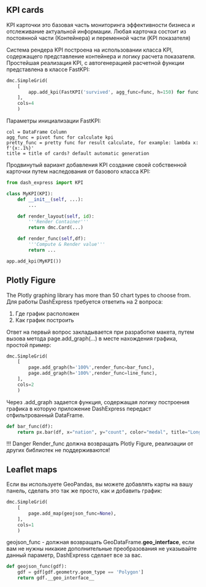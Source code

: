 
## KPI cards
KPI карточки это базовая часть мониторинга эффективности бизнеса и отслеживание актуальной информации. Любая карточка состоит из постоянной части (Контейнера) и переменной части (KPI показателя)

Система рендера KPI  построена на использовании класса KPI, содержащего представление контейнера и логику расчета показателя. Простейшая реализация KPI, с автогенерацией расчетной функции представлена в классе FastKPI:


```python
dmc.SimpleGrid(
    [
        app.add_kpi(FastKPI('survived', agg_func=func, h=150) for func in [np.mean, np.sum, np.max, np.min]
    ],
    cols=4
    )
```
Параметры инициализации FastKPI:

```
col = DataFrame Column
agg_func = pivot func for calculate kpi
pretty_func = pretty func for result calculate, for example: lambda x: f'{x:.1%}'
title = title of cards? default automatic generation
```

Продвинутый вариант добавления KPI создание своей собственной карточки путем наследования от базового класса KPI:

```python
from dash_express import KPI

class MyKPI(KPI):
    def __init__(self, ...):
        ...

    def render_layout(self, id):
        '''Render Container'''
        return dmc.Card(...)

    def render_func(self,df):
        '''Compute & Render value'''
        return ...

app.add_kpi(MyKPI())

```



## Plotly Figure
The Plotly graphing library has more than 50 chart types to choose from. Для работы DashExpress требуется ответить на 2 вопроса:
 
1. Где график расположен
2. Как график построить

Ответ на первый вопрос закладывается при разработке макета, путем вызова метода page.add_graph(...) в месте нахождения графика, простой пример:

```python
dmc.SimpleGrid(
    [
        page.add_graph(h='100%',render_func=bar_func),
        page.add_graph(h='100%',render_func=line_func),
    ],
    cols=2
    )
```

Через .add_graph задается функция, содержащая логику построения графика в которую приложение DashExpress передаст отфильтрованный DataFrame.
```python
def bar_func(df):
    return px.bar(df, x="nation", y="count", color="medal", title="Long-Form Input")
```

!!! Danger
    Render_func должна возвращать Plotly Figure, реализации от других библиотек не поддерживаются! 



## Leaflet maps

Если вы используете GeoPandas, вы можете добавлять карты на вашу панель, сделать это так же просто, как и добавить график:

```python
dmc.SimpleGrid(
    [
        page.add_map(geojson_func=None),
    ],
    cols=1
    )
```

geojson_func - должная возвращать GeoDataFrame.__geo_interface__, если вам не нужны никакие дополнительные преобразования не указывайте данный параметр, DashExpress сделает все за вас.

```python
def geojson_func(gdf):
    gdf = gdf[gdf.geometry.geom_type == 'Polygon']
    return gdf.__geo_interface__
```


